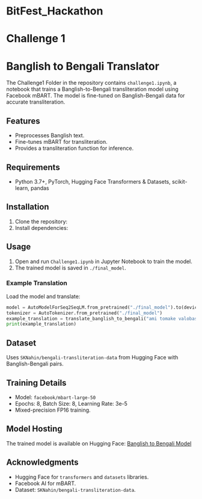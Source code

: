 # BitFest_Hackathon
# Challenge 1
# Banglish to Bengali Translator

The Challenge1 Folder in the repository contains `challenge1.ipynb`, a notebook that trains a Banglish-to-Bengali transliteration model using Facebook mBART. The model is fine-tuned on Banglish-Bengali data for accurate transliteration.

## Features
- Preprocesses Banglish text.
- Fine-tunes mBART for transliteration.
- Provides a transliteration function for inference.

## Requirements
- Python 3.7+, PyTorch, Hugging Face Transformers & Datasets, scikit-learn, pandas

## Installation
1. Clone the repository:
 2. Install dependencies:
 

## Usage
1. Open and run `Challenge1.ipynb` in Jupyter Notebook to train the model.
2. The trained model is saved in `./final_model`.

### Example Translation
Load the model and translate:
```python
model = AutoModelForSeq2SeqLM.from_pretrained("./final_model").to(device)
tokenizer = AutoTokenizer.from_pretrained("./final_model")
example_translation = translate_banglish_to_bengali("ami tomake valobashi", model, tokenizer, device)
print(example_translation)
```

## Dataset
Uses `SKNahin/bengali-transliteration-data` from Hugging Face with Banglish-Bengali pairs.

## Training Details
- Model: `facebook/mbart-large-50`
- Epochs: 8, Batch Size: 8, Learning Rate: 3e-5
- Mixed-precision FP16 training.

## Model Hosting
The trained model is available on Hugging Face:
[Banglish to Bengali Model](https://huggingface.co/nowshining/banglishtobang)

## Acknowledgments
- Hugging Face for `transformers` and `datasets` libraries.
- Facebook AI for mBART.
- Dataset: `SKNahin/bengali-transliteration-data`.


